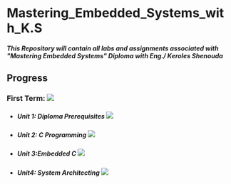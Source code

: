 # Mastering_Embedded_Systems_with_K.S

##### This Repository will contain all labs and assignments associated with "Mastering Embedded Systems" Diploma with Eng./ Keroles Shenouda

## Progress
### First Term: ![](https://geps.dev/progress/73)
- ##### Unit 1: Diploma Prerequisites ![](https://geps.dev/progress/100)
- ##### Unit 2: C Programming ![](https://geps.dev/progress/100)
- ##### Unit 3:Embedded C ![](https://geps.dev/progress/100)
- ##### Unit4: System Architecting ![](https://geps.dev/progress/67)

